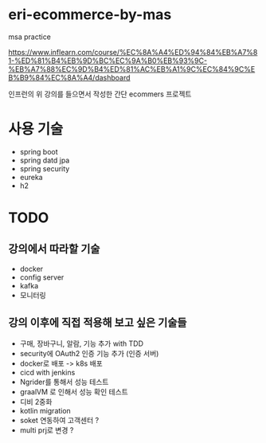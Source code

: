 # eri-ecommerce-by-mas
msa practice

https://www.inflearn.com/course/%EC%8A%A4%ED%94%84%EB%A7%81-%ED%81%B4%EB%9D%BC%EC%9A%B0%EB%93%9C-%EB%A7%88%EC%9D%B4%ED%81%AC%EB%A1%9C%EC%84%9C%EB%B9%84%EC%8A%A4/dashboard

인프런의 위 강의를 들으면서 작성한 간단 ecommers 프로젝트



# 사용 기술 

- spring boot
- spring datd jpa
- spring security
- eureka
- h2 


# TODO

## 강의에서 따라할 기술

- docker
- config server
- kafka
- 모니터링 


## 강의 이후에 직접 적용해 보고 싶은 기술들 

- 구매, 장바구니, 알람, 기능 추가 with TDD
- security에  OAuth2 인증 기능 추가 (인증 서버) 
- docker로 배포 -> k8s 배포 
- cicd with jenkins
- Ngrider를 통해서 성능 테스트 
- graalVM 로 인해서 성능 확인 테스트 
- 디비 2중화 
- kotlin migration
- soket 연동하여 고객센터 ? 
- multi prj로 변경 ? 




